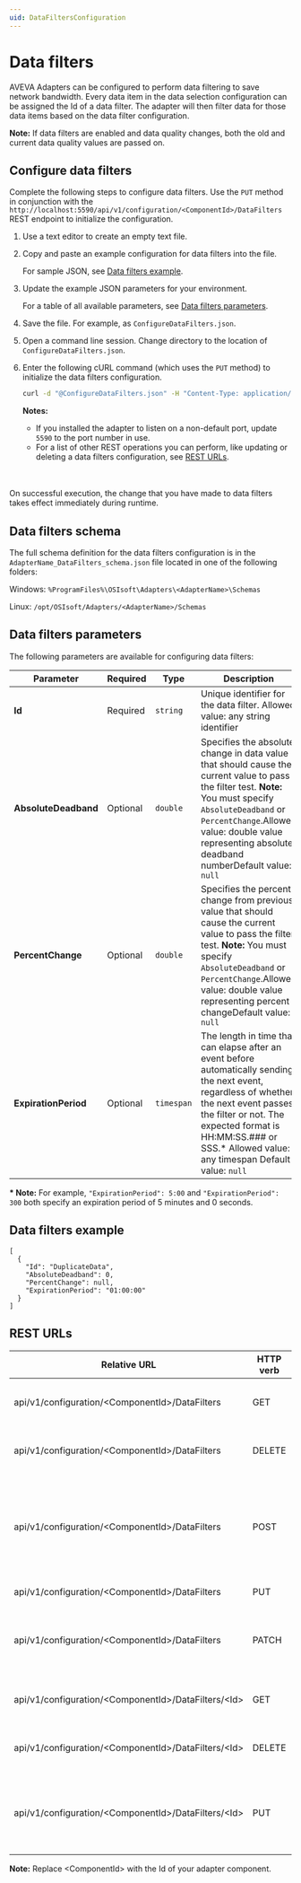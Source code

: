```yaml
---
uid: DataFiltersConfiguration
---
```


# Data filters

AVEVA Adapters can be configured to perform data filtering to save network bandwidth. Every data item in the data selection configuration can be assigned the Id of a data filter. The adapter will then filter data for those data items based on the data filter configuration.

**Note:** If data filters are enabled and data quality changes, both the old and current data quality values are passed on.

## Configure data filters

Complete the following steps to configure data filters. Use the `PUT` method in conjunction with the `http://localhost:5590/api/v1/configuration/<ComponentId>/DataFilters` REST endpoint to initialize the configuration.

1. Use a text editor to create an empty text file.

2. Copy and paste an example configuration for data filters into the file.

    For sample JSON, see [Data filters example](#data-filters-example).

3. Update the example JSON parameters for your environment.

    For a table of all available parameters, see [Data filters parameters](#data-filters-parameters).

4. Save the file. For example, as `ConfigureDataFilters.json`.

5. Open a command line session. Change directory to the location of `ConfigureDataFilters.json`.

6. Enter the following cURL command (which uses the `PUT` method) to initialize the data filters configuration.

    ```bash
    curl -d "@ConfigureDataFilters.json" -H "Content-Type: application/json" -X PUT "http://localhost:5590/api/v1/configuration/<ComponentId>/DataFilters"
    ```

    **Notes:**
  
    * If you installed the adapter to listen on a non-default port, update `5590` to the port number in use.
    * For a list of other REST operations you can perform, like updating or deleting a data filters configuration, see [REST URLs](#rest-urls).
    <br/>
    <br/>

On successful execution, the change that you have made to data filters takes effect immediately during runtime.

## Data filters schema

The full schema definition for the data filters configuration is in the  `AdapterName_DataFilters_schema.json` file located in one of the following folders:

Windows: `%ProgramFiles%\OSIsoft\Adapters\<AdapterName>\Schemas`

Linux: `/opt/OSIsoft/Adapters/<AdapterName>/Schemas`

## Data filters parameters

The following parameters are available for configuring data filters:

| Parameter                | Required | Type      | Description |
| ------------------------ | -------- | --------- | ----------- |
|**Id**              | Required | `string` | Unique identifier for the data filter. Allowed value: any string identifier |
|**AbsoluteDeadband** | Optional | `double` | Specifies the absolute change in data value that should cause the current value to pass the filter test.  **Note:** You must specify `AbsoluteDeadband` or `PercentChange`.Allowed value: double value representing absolute deadband numberDefault value: `null` |
|**PercentChange**     | Optional | `double` | Specifies the percent change from previous value that should cause the current value to pass the filter test.  **Note:** You must specify `AbsoluteDeadband` or `PercentChange`.Allowed value: double value representing percent changeDefault value: `null` |
|**ExpirationPeriod**     | Optional | `timespan` | The length in time that can elapse after an event before automatically sending the next event, regardless of whether the next event passes the filter or not. The expected format is HH:MM:SS.### or SSS.* Allowed value: any timespan Default value: `null`|

**\* Note:** For example, `"ExpirationPeriod": 5:00` and `"ExpirationPeriod": 300` both specify an expiration period of 5 minutes and 0 seconds.

## Data filters example

```code
[
  {
    "Id": "DuplicateData",
    "AbsoluteDeadband": 0,
    "PercentChange": null,
    "ExpirationPeriod": "01:00:00"
  }
]
```

## REST URLs

| Relative URL | HTTP verb | Action |
| ------------ | --------- | ------ |
| api/v1/configuration/\<ComponentId\>/DataFilters      | GET       | Gets all configured data filters. |
| api/v1/configuration/\<ComponentId\>/DataFilters      | DELETE    | Deletes all configured data filters. |
| api/v1/configuration/\<ComponentId\>/DataFilters      | POST      | Adds an array of data filters or a single data filter. Fails if any data filter already exists. |
| api/v1/configuration/\<ComponentId\>/DataFilters      | PUT       | Replaces all data. |
| api/v1/configuration/\<ComponentId\>/DataFilters      | PATCH     | Allows partial updating of configured data filter. |
| api/v1/configuration/\<ComponentId\>/DataFilters/\<Id\> | GET       | Gets configured data filter by \<Id\>. |
| api/v1/configuration/\<ComponentId\>/DataFilters/\<Id\>| DELETE     | Deletes configured data filter by \<Id\>. |
| api/v1/configuration/\<ComponentId\>/DataFilters/\<Id\> | PUT       | Replaces data filter by \<Id\>. Fails if data filter does not exist. |

**Note:** Replace \<ComponentId\> with the Id of your adapter component.
